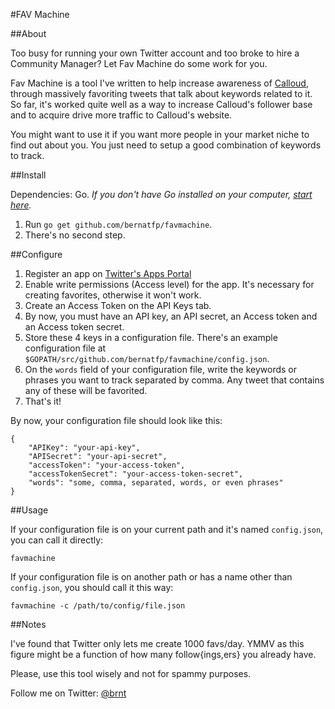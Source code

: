 #FAV Machine

##About

Too busy for running your own Twitter account and too broke to hire a Community Manager? Let Fav Machine do some work for you.

Fav Machine is a tool I've written to help increase awareness of [Calloud](https://calloud.com), through massively favoriting tweets that talk about keywords related to it. So far, it's worked quite well as a way to increase Calloud's follower base and to acquire drive more traffic to Calloud's website.

You might want to use it if you want more people in your market niche to find out about you. You just need to setup a good combination of keywords to track.

##Install

Dependencies: Go. *If you don't have Go installed on your computer, [start here](http://golang.org/doc/install).*

1. Run `go get github.com/bernatfp/favmachine`.
2. There's no second step.

##Configure

1. Register an app on [Twitter's Apps Portal](https://apps.twitter.com)
2. Enable write permissions (Access level) for the app. It's necessary for creating favorites, otherwise it won't work.
3. Create an Access Token on the API Keys tab.
4. By now, you must have an API key, an API secret, an Access token and an Access token secret.
5. Store these 4 keys in a configuration file. There's an example configuration file at `$GOPATH/src/github.com/bernatfp/favmachine/config.json`.
6. On the `words` field of your configuration file, write the keywords or phrases you want to track separated by comma. Any tweet that contains any of these will be favorited.
7. That's it! 

By now, your configuration file should look like this:

```
{
	"APIKey": "your-api-key",
	"APISecret": "your-api-secret",
	"accessToken": "your-access-token",
	"accessTokenSecret": "your-access-token-secret",
	"words": "some, comma, separated, words, or even phrases"
}
```

##Usage

If your configuration file is on your current path and it's named `config.json`, you can call it directly:
```
favmachine
```

If your configuration file is on another path or has a name other than `config.json`, you should call it this way:
```
favmachine -c /path/to/config/file.json
```

##Notes

I've found that Twitter only lets me create 1000 favs/day. YMMV as this figure might be a function of how many follow{ings,ers} you already have.

Please, use this tool wisely and not for spammy purposes.

Follow me on Twitter: [@brnt](https://twitter.com/brnt)